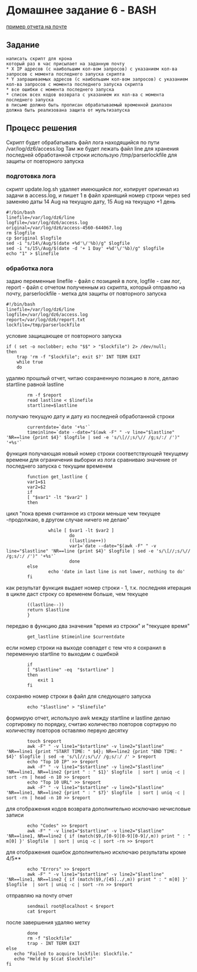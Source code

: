 # Домашнее задание 6 - BASH

[пример отчета на почте](report.txt)

## Задание
	написать скрипт для крона
	который раз в час присылает на заданную почту
	* X IP адресов (с наибольшим кол-вом запросов) с указанием кол-ва запросов c момента последнего запуска скрипта
	* Y запрашиваемых адресов (с наибольшим кол-вом запросов) с указанием кол-ва запросов c момента последнего запуска скрипта
	* все ошибки c момента последнего запуска
	* список всех кодов возврата с указанием их кол-ва с момента последнего запуска
	в письме должно быть прописан обрабатываемый временной диапазон
	должна быть реализована защита от мультизапуска

## Процесс решения

Скрипт будет обрабатывать файл лога находящийся по пути /var/log/dz6/access.log
Там же будет лежать файл line для хранения последней обработанной строки
использую /tmp/parserlockfile для защиты от повторного запуска

### подготовка лога

скрипт update.log.sh удаляет имеющийся лог, копирует оригинал из задачи в access.log, и пишет 1 в файл хранящий номер строки 
через sed заменяю даты 14 Aug на текущую дату, 15 Aug на текущую +1 день

	#!/bin/bash
	linefile=/var/log/dz6/line
	logfile=/var/log/dz6/access.log
	original=/var/log/dz6/access-4560-644067.log
	rm $logfile
	cp $original $logfile
	sed -i "s/14\/Aug/$(date +%d'\/'%b)/g" $logfile
	sed -i "s/15\/Aug/$(date -d '+ 1 Day' +%d'\/'%b)/g" $logfile
	echo "1" > $linefile

### обработка лога
задаю переменные 
linefile - файл с позицией в логе, logfile - сам лог, 
report - файл с отчетом полученным из скрипта, который отправлю на почту,
parserlockfile - метка для защиты от повторного запуска


	#!/bin/bash
	linefile=/var/log/dz6/line
	logfile=/var/log/dz6/access.log
	report=/var/log/dz6/report.txt
	lockfile=/tmp/parserlockfile

условие защищающее от повторного запуска

	if ( set -o noclobber; echo "$$" > "$lockfile") 2> /dev/null;
	then
		trap 'rm -f "$lockfile"; exit $?' INT TERM EXIT
		while true
		do

удаляю прошлый отчет, читаю сохраненную позицию в логе,
делаю startline равной lastline

			rm -f $report
			read lastline < $linefile
			startline=$lastline

получаю текущую дату и дату из последней обработанной строки

			currentdate=`date '+%s'`
			timeinline=`date --date="$(awk -F" " -v line="$lastline" 'NR==line {print $4}' $logfile | sed -e 's/\[//;s/\// /g;s/:/ /')" '+%s'`

функция получающая новый номер строки соответствующей текущему времени для ограничения выборки из лога
сравниваю значение от последнего запуска с текущим временем


			function get_lastline {
			var1=$1
			var2=$2
			if
			[ "$var1" -lt "$var2" ]
			then

цикл "пока время считанное из строки меньше чем текущее -продолжаю, в другом случае ничего не делаю"

			        while [ $var1 -lt $var2 ]
			                do
			                ((lastline++))
			                var1=`date --date="$(awk -F" " -v line="$lastline" 'NR==line {print $4}' $logfile | sed -e 's/\[//;s/\// /g;s/:/ /')" '+%s'`
			                done
			else
			        echo 'date in last line is not lower, nothing to do'
			fi

как результат функция выдает номер строки - 1, т.к. последняя итерация  в цикле даст строку со временем больше, чем текущее

			((lastline--))
			return $lastline
			}

передаю в функцию два значения "время из строки" и "текущее время"

			get_lastline $timeinline $currentdate

если номер строки на выходе совпадет с тем что я сохранил в переменную startline то выходим с ошибкой

			if
			[ "$lastline" -eq  "$startline" ]
			then
				exit 1
			fi

сохраняю номер строки в файл для следующего запуска

			echo "$lastline" > "$linefile"

формирую отчет, использую awk между startline и lastline
делаю сортировку по порядку, считаю количество повторов
сортирую по количеству повторов
оставляю первую десятку

			touch $report
			awk -F" " -v line1="$startline" -v line2="$lastline" 'NR==line1 {print "START TIME: " $4}; NR==line2 {print "END TIME: " $4}' $logfile | sed -e 's/\[//;s/\// /g;s/:/ /' > $report
			echo "Top 10 IP" >> $report
			awk -F" " -v line1="$startline" -v line2="$lastline" 'NR==line1, NR==line2 {print " : " $1}' $logfile  | sort | uniq -c | sort -rn | head -n 10 >> $report
			echo "Top 10 URL" >> $report
			awk -F" " -v line1="$startline" -v line2="$lastline" 'NR==line1, NR==line2 {print " : " $7}' $logfile  | sort | uniq -c | sort -rn | head -n 10 >> $report

для отображения кодов возврата дополнительно исключаю нечисловые записи

			echo "Codes" >> $report
			awk -F" " -v line1="$startline" -v line2="$lastline" 'NR==line1, NR==line2 { if (match($9,/[0-9][0-9][0-9]/,m)) print " : " m[0] }' $logfile  | sort | uniq -c | sort -rn >> $report

для отображения ошибок дополнительно исключаю результаты кроме 4/5**

			echo "Errors" >> $report
			awk -F" " -v line1="$startline" -v line2="$lastline" 'NR==line1, NR==line2 { if (match($9,/[45]../,m)) print " : " m[0] }' $logfile  | sort | uniq -c | sort -rn >> $report

отправляю на почту отчет

			sendmail root@localhost < $report
			cat $report

после завершения удаляю метку

			done
			rm -f "$lockfile"
			trap - INT TERM EXIT
	else
	   echo "Failed to acquire lockfile: $lockfile."
	   echo "Held by $(cat $lockfile)"
	fi


